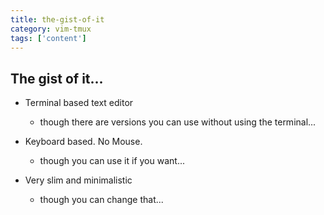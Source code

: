 ```yaml
---
title: the-gist-of-it
category: vim-tmux
tags: ['content']
---
```


The gist of it...
----------------------
* Terminal based text editor

  * though there are versions you can use without using the terminal...

* Keyboard based.  No Mouse.

  * though you can use it if you want...

* Very slim and minimalistic

  * though you can change that...
